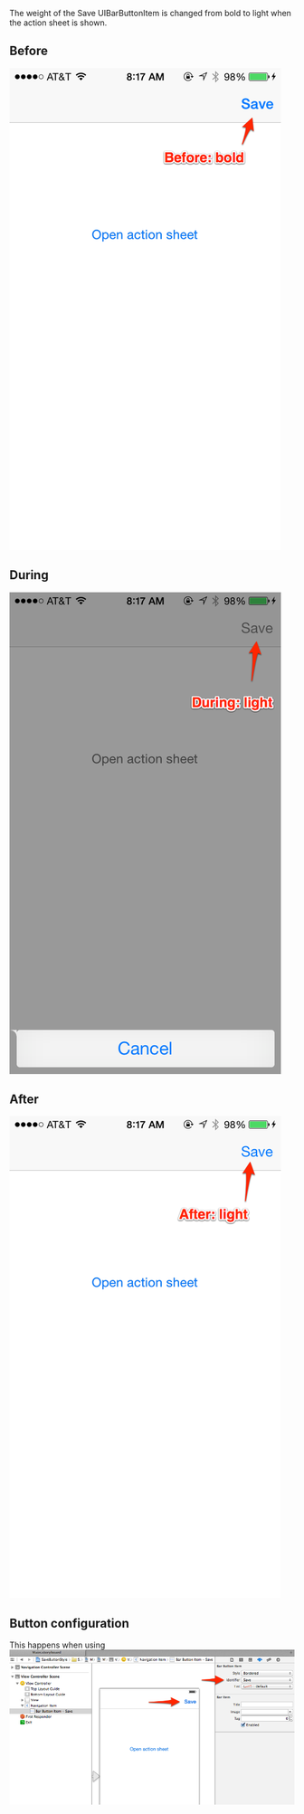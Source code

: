 The weight of the Save UIBarButtonItem is changed from bold to light when the action sheet is shown.

## Before
![Before screenshot](screenshots/1-before.png)

## During
![During screenshot](screenshots/2-open.png)

## After
![After screenshot](screenshots/3-after.png)

## Button configuration
This happens when using
![Config screenshot](screenshots/button-config.png)
